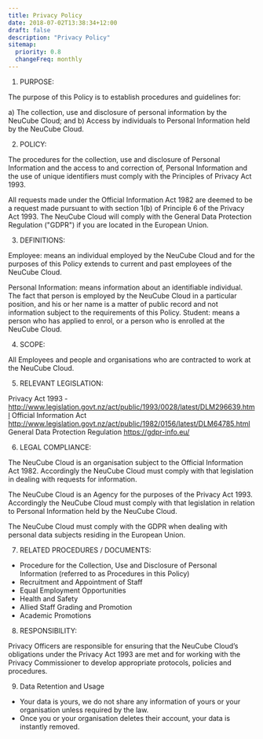 ```yaml
---
title: Privacy Policy
date: 2018-07-02T13:38:34+12:00
draft: false
description: "Privacy Policy"
sitemap:
  priority: 0.8
  changeFreq: monthly
---
```


1. PURPOSE:

The purpose of this Policy is to establish procedures and guidelines for:

a) The collection, use and disclosure of personal information by the NeuCube Cloud; and
b) Access by individuals to Personal Information held by the NeuCube Cloud.

2. POLICY:

The procedures for the collection, use and disclosure of Personal Information and the access to and correction of, Personal Information and the use of unique identifiers must comply with the Principles of Privacy Act 1993.

All requests made under the Official Information Act 1982 are deemed to be a request made pursuant to with section 1(b) of Principle 6 of the Privacy Act 1993. The NeuCube Cloud will comply with the General Data Protection Regulation ("GDPR") if you are located in the European Union.

3. DEFINITIONS:

Employee: means an individual employed by the NeuCube Cloud and for the purposes of this Policy extends to current and past employees of the NeuCube Cloud.

Personal Information: means information about an identifiable individual. The fact that person is employed by the NeuCube Cloud in a particular position, and his or her name is a matter of public record and not information subject to the requirements of this Policy. Student: means a person who has applied to enrol, or a person who is enrolled at the NeuCube Cloud.

4. SCOPE:

All Employees and people and organisations who are contracted to work at the NeuCube Cloud. 

5. RELEVANT LEGISLATION:

Privacy Act 1993 - http://www.legislation.govt.nz/act/public/1993/0028/latest/DLM296639.html
Official Information Act
http://www.legislation.govt.nz/act/public/1982/0156/latest/DLM64785.html
General Data Protection Regulation
https://gdpr-info.eu/

6. LEGAL COMPLIANCE:

The NeuCube Cloud is an organisation subject to the Official Information Act 1982. Accordingly the NeuCube Cloud must comply with that legislation in dealing with requests for information.

The NeuCube Cloud is an Agency for the purposes of the Privacy Act 1993. Accordingly the NeuCube Cloud must comply with that legislation in relation to Personal Information held by the NeuCube Cloud.

The NeuCube Cloud must comply with the GDPR when dealing with personal data subjects residing in the European Union.

7. RELATED PROCEDURES / DOCUMENTS:

* Procedure for the Collection, Use and Disclosure of Personal Information (referred to as Procedures in this Policy)
* Recruitment and Appointment of Staff
* Equal Employment Opportunities
* Health and Safety
* Allied Staff Grading and Promotion
* Academic Promotions

8. RESPONSIBILITY:

Privacy Officers are responsible for ensuring that the NeuCube Cloud’s obligations under the Privacy Act 1993 are met and for working with the Privacy Commissioner to develop appropriate protocols, policies and procedures.

9. Data Retention and Usage

* Your data is yours, we do not share any information of yours or your organisation unless required by the law.
* Once you or your organisation deletes their account, your data is instantly removed.
